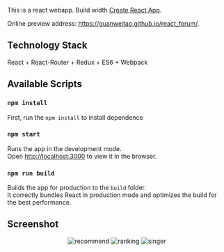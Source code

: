 This is a react webapp. Build width [Create React App](https://github.com/facebookincubator/create-react-app).

Online preview address: https://guanweitao.github.io/react_forum/.

## Technology Stack

React + React-Router + Redux + ES6 + Webpack


## Available Scripts

### `npm install`

First, run the `npm install` to install dependence

### `npm start`

Runs the app in the development mode.<br>
Open [http://localhost:3000](http://localhost:3000) to view it in the browser.

### `npm run build`

Builds the app for production to the `build` folder.<br>
It correctly bundles React in production mode and optimizes the build for the best performance.

## Screenshot

<p align="center">
  <img src="https://guanweitao.github.io/react_forum/screenshot/home.png" alt="recommend"/>
  <img src="https://guanweitao.github.io/react_forum/screenshot/detail.png" alt="ranking"/>
  <img src="https://guanweitao.github.io/react_forum/screenshot/com.png" alt="singer"/>
</p>
